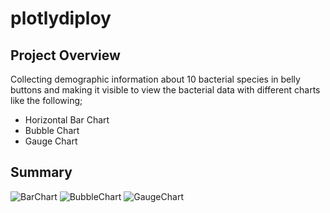 # plotlydiploy

## Project Overview
Collecting demographic information about 10 bacterial species in belly buttons and making it visible to view the bacterial data with different charts like the following;

- Horizontal Bar Chart
- Bubble Chart
- Gauge Chart

## Summary
![BarChart](https://user-images.githubusercontent.com/105131554/187577414-e9f33ab8-b27f-40a3-8445-42cb483a224b.PNG)
![BubbleChart](https://user-images.githubusercontent.com/105131554/187577437-07e4a5a2-6d04-41cb-aade-d77b9215a081.PNG)
![GaugeChart](https://user-images.githubusercontent.com/105131554/187577452-0067c292-bf05-4270-99f9-1ef3ab33c3be.PNG)
